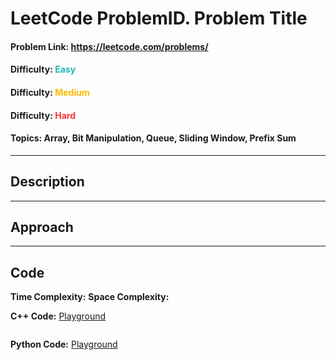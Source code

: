 # LeetCode ProblemID. Problem Title
#### Problem Link: https://leetcode.com/problems/
#### Difficulty: <span style="color:#1cb8b8">Easy</span>  
#### Difficulty: <span style="color:#ffb800">Medium</span>  
#### Difficulty: <span style="color:#f63636">Hard</span>  
#### Topics: Array, Bit Manipulation, Queue, Sliding Window, Prefix Sum

---
## Description  


---
## Approach


---
## Code

**Time Complexity:** 
**Space Complexity:** 

**C++ Code:**
[Playground]()
```c++

```

**Python Code:**
[Playground]()
```python

```